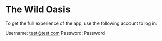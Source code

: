 # The Wild Oasis

To get the full experience of the app, use the following account to log in:

Username: test@test.com
Password: Password
